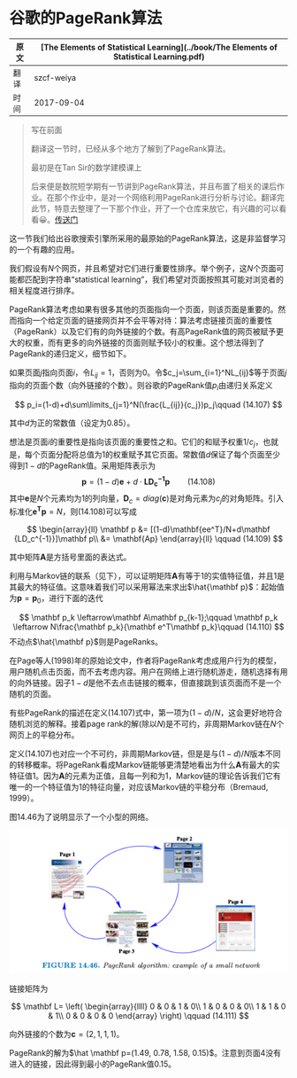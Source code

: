 # 谷歌的PageRank算法

| 原文   | [The Elements of Statistical Learning](../book/The Elements of Statistical Learning.pdf) |
| ---- | ---------------------------------------- |
| 翻译   | szcf-weiya                               |
| 时间   | 2017-09-04                   |

> 写在前面
>
> 翻译这一节时，已经从多个地方了解到了PageRank算法。
>
> 最初是在Tan Sir的数学建模课上
>
> 后来便是数院短学期有一节讲到PageRank算法，并且布置了相关的课后作业。在那个作业中，是对一个网络利用PageRank进行分析与讨论。翻译完此节，特意去整理了一下那个作业，开了一个仓库来放它，有兴趣的可以看看:grinning:。[传送门](https://github.com/szcf-weiya/miniPR)

这一节我们给出谷歌搜索引擎所采用的最原始的PageRank算法，这是非监督学习的一个有趣的应用。

我们假设有$N$个网页，并且希望对它们进行重要性排序。举个例子，这$N$个页面可能都匹配到字符串“statistical learning”，我们希望对页面按照其可能对浏览者的相关程度进行排序。

PageRank算法考虑如果有很多其他的页面指向一个页面，则该页面是重要的。然而指向一个给定页面的链接网页并不会平等对待：算法考虑链接页面的重要性（PageRank）以及它们有的向外链接的个数。有高PageRank值的网页被赋予更大的权重，而有更多的向外链接的页面则赋予较小的权重。这个想法得到了PageRank的递归定义，细节如下。

如果页面$j$指向页面$i$，令$L_{ij}=1$，否则为0。令$c_j=\sum_{i=1}^NL_{ij}$等于页面$j$指向的页面个数（向外链接的个数）。则谷歌的PageRank值$p_i$由递归关系定义

$$
p_i=(1-d)+d\sum\limits_{j=1}^N(\frac{L_{ij}}{c_j})p_j\qquad (14.107)
$$

其中$d$为正的常数值（设定为0.85）。

想法是页面$i$的重要性是指向该页面的重要性之和。它们的和赋予权重$1/c_j$，也就是，每个页面分配将总值为1的权重赋予其它页面。常数值$d$保证了每个页面至少得到$1-d$的PageRank值。采用矩阵表示为
$$
\mathbf p = (1-d)\mathbf e+d\cdot \mathbf {LD_c^{-1}p}\qquad (14.108)
$$
其中$\mathbf e$是$N$个元素均为1的列向量，$\mathbf D_c = diag(\mathbf c)$是对角元素为$c_j$的对角矩阵。引入标准化$\mathbf{e^Tp}=N$，则(14.108)可以写成

$$
\begin{array}{ll}
\mathbf p &= [(1-d)\mathbf{ee^T}/N+d\mathbf {LD_c^{-1}}]\mathbf p\\
&= \mathbf{Ap}
\end{array}{ll}
\qquad (14.109)
$$

其中矩阵$\mathbf A$是方括号里面的表达式。

利用与Markov链的联系（见下），可以证明矩阵$\mathbf A$有等于1的实值特征值，并且1是其最大的特征值。这意味着我们可以采用幂法来求出$\hat{\mathbf p}$：起始值为$\mathbf p = \mathbf p_0$，进行下面的迭代

$$
\mathbf p_k \leftarrow\mathbf A\mathbf p_{k-1};\qquad \mathbf p_k \leftarrow N\frac{\mathbf p_k}{\mathbf e^T\mathbf p_k}\qquad (14.110)
$$
不动点$\hat{\mathbf p}$则是PageRanks。

在Page等人(1998)年的原始论文中，作者将PageRank考虑成用户行为的模型，用户随机点击页面，而不去考虑内容。用户在网络上进行随机游走，随机选择有用的向外链接。因子$1-d$是他不去点击链接的概率，但直接跳到该页面而不是一个随机的页面。

有些PageRank的描述在定义(14.107)式中，第一项为$(1-d)/N$，这会更好地符合随机浏览的解释。接着page rank的解(除以$N$)是不可约，非周期Markov链在$N$个网页上的平稳分布。

定义(14.107)也对应一个不可约，非周期Markov链，但是是与$(1-d)/N$版本不同的转移概率。将PageRank看成Markov链能够更清楚地看出为什么$\mathbf A$有最大的实特征值1。因为$\mathbf A$的元素为正值，且每一列和为1，Markov链的理论告诉我们它有唯一的一个特征值为1的特征向量，对应该Markov链的平稳分布（Bremaud, 1999）。

图14.46为了说明显示了一个小型的网络。

![](../img/14/fig14.46.png)

链接矩阵为

$$
\mathbf L=
\left(
  \begin{array}{llll}
  0 & 0 & 1 & 0\\
  1 & 0 & 0 & 0\\
  1 & 1 & 0 & 1\\
  0 & 0 & 0 & 0
  \end{array}
  \right)
  \qquad (14.111)
$$

向外链接的个数为$\mathbf c = (2,1,1,1)$。

PageRank的解为$\hat \mathbf p=(1.49, 0.78, 1.58, 0.15)$。注意到页面4没有进入的链接，因此得到最小的PageRank值0.15。
